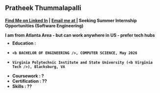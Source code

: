 ## <b> Pratheek Thummalapalli <b>
#### [Find Me on Linked In](https://https://www.linkedin.com/in/pratheekthummalapalli/) | [Email me at ](mailto:pratheet@vt.edu) | Seeking Summer Internship Opportunities (Software Engineering)

<p style="line-height: 50%;">I am from Atlanta Area - but can work anywhere in US - prefer tech hubs</p>

- Education :
-     <b BACHELOR OF ENGINEERING />, COMPUTER SCIENCE, May 2026
-     Virginia Polytechnic Institute and State University (<b Virginia Tech />), Blacksburg, VA

- Coursework : ?
- Certification : ??
- Skills : ?? 



